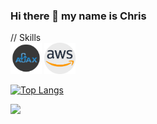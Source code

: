 ### Hi there 👋 my name is Chris

// Skills <br />
<code><img height="50" src="https://github.com/ckp7blessed/portfolio/blob/master/src/assets/ajax.png"></code>
<code><img height="50" src="https://github.com/ckp7blessed/portfolio/blob/master/src/assets/aws.png"></code>

[![Top Langs](https://github-readme-stats.vercel.app/api/top-langs/?username=ckp7blessed&layout=compact&hide=procfile)](https://github.com/ckp7blessed/github-readme-stats)



<code><img height="50" src="https://github.com/ckp7blessed/portfolio/blob/master/src/assets/bluesphere.gif"></code>

<!--
**ckp7blessed/ckp7blessed** is a ✨ _special_ ✨ repository because its `README.md` (this file) appears on your GitHub profile.

Here are some ideas to get you started:

- 🔭 I’m currently working on ...
- 🌱 I’m currently learning ...
- 👯 I’m looking to collaborate on ...
- 🤔 I’m looking for help with ...
- 💬 Ask me about ...
- 📫 How to reach me: ...
- 😄 Pronouns: ...
- ⚡ Fun fact: ...
-->
